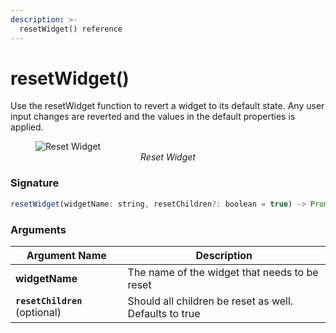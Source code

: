 ```yaml
---
description: >-
  resetWidget() reference
---
```


# resetWidget()

Use the resetWidget function to revert a widget to its default state. Any user input changes are reverted and the values in the default properties is applied.

<figure>
  <img src="/img/reset-action.png" style= {{width:"700px", height:"auto"}} alt="Reset Widget"/>
  <figcaption align = "center"><i>Reset Widget</i></figcaption>
</figure>


### Signature

```javascript
resetWidget(widgetName: string, resetChildren?: boolean = true) -> Promise
```

### Arguments

| **Argument Name**            | **Description**                                        |
| ---------------------------- | ------------------------------------------------------ |
| **widgetName**               | The name of the widget that needs to be reset          |
| **`resetChildren`** (optional) | Should all children be reset as well. Defaults to true |

